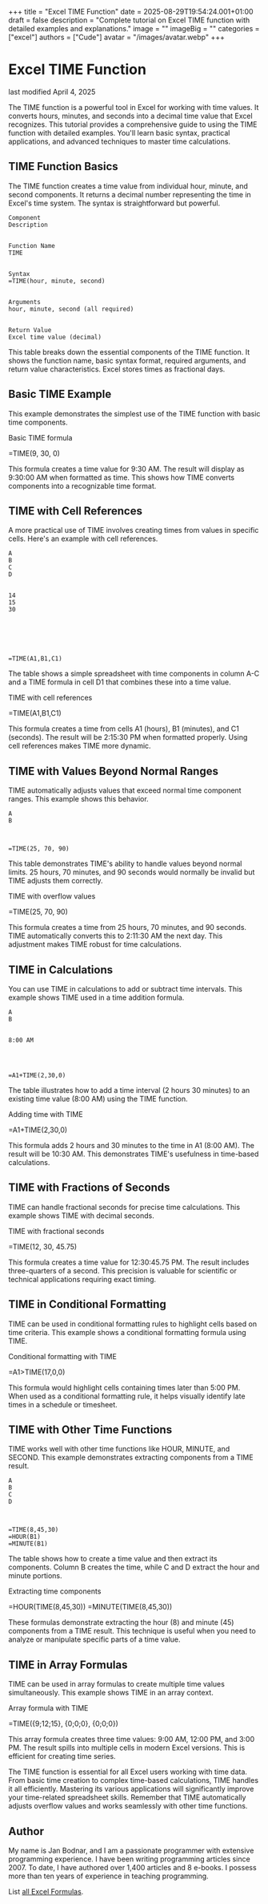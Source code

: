 +++
title = "Excel TIME Function"
date = 2025-08-29T19:54:24.001+01:00
draft = false
description = "Complete tutorial on Excel TIME function with detailed examples and explanations."
image = ""
imageBig = ""
categories = ["excel"]
authors = ["Cude"]
avatar = "/images/avatar.webp"
+++

# Excel TIME Function

last modified April 4, 2025

The TIME function is a powerful tool in Excel for working with 
time values. It converts hours, minutes, and seconds into a decimal time value 
that Excel recognizes. This tutorial provides a comprehensive guide to using the 
TIME function with detailed examples. You'll learn basic syntax, 
practical applications, and advanced techniques to master time calculations.

## TIME Function Basics

The TIME function creates a time value from individual hour, 
minute, and second components. It returns a decimal number representing the 
time in Excel's time system. The syntax is straightforward but powerful.

  
    Component
    Description
  
  
    Function Name
    TIME
  
  
    Syntax
    =TIME(hour, minute, second)
  
  
    Arguments
    hour, minute, second (all required)
  
  
    Return Value
    Excel time value (decimal)
  

This table breaks down the essential components of the TIME
function. It shows the function name, basic syntax format, required arguments, 
and return value characteristics. Excel stores times as fractional days.

## Basic TIME Example

This example demonstrates the simplest use of the TIME function with basic time 
components.

Basic TIME formula
  

=TIME(9, 30, 0)

This formula creates a time value for 9:30 AM. The result will display as 
9:30:00 AM when formatted as time. This shows how TIME converts components into 
a recognizable time format.

## TIME with Cell References

A more practical use of TIME involves creating times from values 
in specific cells. Here's an example with cell references.

  
    A
    B
    C
    D
  
  
    14
    15
    30
    
  
  
    
    
    
    =TIME(A1,B1,C1)
  

The table shows a simple spreadsheet with time components in column A-C and a 
TIME formula in cell D1 that combines these into a time value.

TIME with cell references
  

=TIME(A1,B1,C1)

This formula creates a time from cells A1 (hours), B1 (minutes), and C1 
(seconds). The result will be 2:15:30 PM when formatted properly. Using cell 
references makes TIME more dynamic.

## TIME with Values Beyond Normal Ranges

TIME automatically adjusts values that exceed normal time component ranges. 
This example shows this behavior.

  
    A
    B
  
  
    
    =TIME(25, 70, 90)
  

This table demonstrates TIME's ability to handle values beyond normal limits. 
25 hours, 70 minutes, and 90 seconds would normally be invalid but TIME adjusts 
them correctly.

TIME with overflow values
  

=TIME(25, 70, 90)

This formula creates a time from 25 hours, 70 minutes, and 90 seconds. TIME 
automatically converts this to 2:11:30 AM the next day. This adjustment makes 
TIME robust for time calculations.

## TIME in Calculations

You can use TIME in calculations to add or subtract time intervals. This 
example shows TIME used in a time addition formula.

  
    A
    B
  
  
    8:00 AM
    
  
  
    
    =A1+TIME(2,30,0)
  

The table illustrates how to add a time interval (2 hours 30 minutes) to an 
existing time value (8:00 AM) using the TIME function.

Adding time with TIME
  

=A1+TIME(2,30,0)

This formula adds 2 hours and 30 minutes to the time in A1 (8:00 AM). The result 
will be 10:30 AM. This demonstrates TIME's usefulness in time-based calculations.

## TIME with Fractions of Seconds

TIME can handle fractional seconds for precise time calculations. This example 
shows TIME with decimal seconds.

TIME with fractional seconds
  

=TIME(12, 30, 45.75)

This formula creates a time value for 12:30:45.75 PM. The result includes 
three-quarters of a second. This precision is valuable for scientific or 
technical applications requiring exact timing.

## TIME in Conditional Formatting

TIME can be used in conditional formatting rules to highlight cells based on 
time criteria. This example shows a conditional formatting formula using TIME.

Conditional formatting with TIME
  

=A1&gt;TIME(17,0,0)

This formula would highlight cells containing times later than 5:00 PM. When 
used as a conditional formatting rule, it helps visually identify late times in 
a schedule or timesheet.

## TIME with Other Time Functions

TIME works well with other time functions like HOUR, MINUTE, and SECOND. This 
example demonstrates extracting components from a TIME result.

  
    A
    B
    C
    D
  
  
    
    =TIME(8,45,30)
    =HOUR(B1)
    =MINUTE(B1)
  

The table shows how to create a time value and then extract its components. 
Column B creates the time, while C and D extract the hour and minute portions.

Extracting time components
  

=HOUR(TIME(8,45,30))
=MINUTE(TIME(8,45,30))

These formulas demonstrate extracting the hour (8) and minute (45) components 
from a TIME result. This technique is useful when you need to analyze or 
manipulate specific parts of a time value.

## TIME in Array Formulas

TIME can be used in array formulas to create multiple time values 
simultaneously. This example shows TIME in an array context.

Array formula with TIME
  

=TIME({9;12;15}, {0;0;0}, {0;0;0})

This array formula creates three time values: 9:00 AM, 12:00 PM, and 3:00 PM. 
The result spills into multiple cells in modern Excel versions. This is 
efficient for creating time series.

The TIME function is essential for all Excel users working with 
time data. From basic time creation to complex time-based calculations, 
TIME handles it all efficiently. Mastering its various 
applications will significantly improve your time-related spreadsheet skills. 
Remember that TIME automatically adjusts overflow values and works 
seamlessly with other time functions.

## Author

My name is Jan Bodnar, and I am a passionate programmer with extensive
programming experience. I have been writing programming articles since 2007.
To date, I have authored over 1,400 articles and 8 e-books. I possess more
than ten years of experience in teaching programming.

List [all Excel Formulas](/all/#excel).